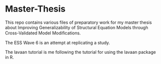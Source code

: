 # Master-Thesis

This repo contains various files of preparatory work for my master thesis about Improving Generalizability of Structural Equation Models through Cross-Validated Model Modiﬁcations.

The ESS Wave 6 is an attempt at replicating a study.

The lavaan tutorial is me following the tutorial for using the lavaan package in R.
